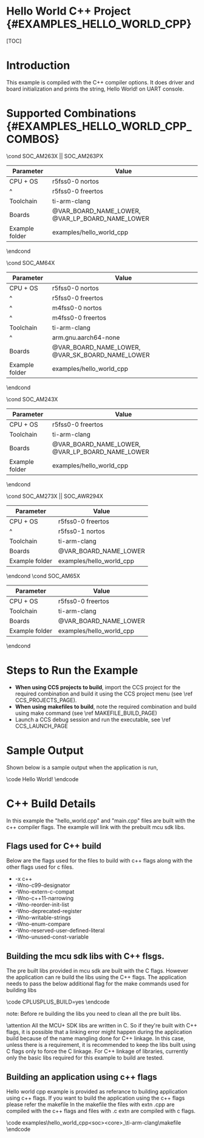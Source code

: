 #  Hello World C++ Project {#EXAMPLES_HELLO_WORLD_CPP}

[TOC]

# Introduction

This example is compiled with the C++ compiler options.
It does driver and board initialization and prints the string, Hello World! on UART console.

# Supported Combinations {#EXAMPLES_HELLO_WORLD_CPP_COMBOS}

\cond SOC_AM263X || SOC_AM263PX

 Parameter      | Value
 ---------------|-----------
 CPU + OS       | r5fss0-0 nortos
 ^              | r5fss0-0 freertos
 Toolchain      | ti-arm-clang
 Boards         | @VAR_BOARD_NAME_LOWER, @VAR_LP_BOARD_NAME_LOWER
 Example folder | examples/hello_world_cpp

\endcond

\cond SOC_AM64X

 Parameter      | Value
 ---------------|-----------
 CPU + OS       | r5fss0-0 nortos
 ^              | r5fss0-0 freertos
 ^              | m4fss0-0 nortos
 ^              | m4fss0-0 freertos
 Toolchain      | ti-arm-clang
 ^              | arm.gnu.aarch64-none
 Boards         | @VAR_BOARD_NAME_LOWER, @VAR_SK_BOARD_NAME_LOWER
 Example folder | examples/hello_world_cpp

\endcond

\cond SOC_AM243X

 Parameter      | Value
 ---------------|-----------
 CPU + OS       | r5fss0-0 freertos
 Toolchain      | ti-arm-clang
 Boards         | @VAR_BOARD_NAME_LOWER, @VAR_LP_BOARD_NAME_LOWER
 Example folder | examples/hello_world_cpp

\endcond

\cond SOC_AM273X || SOC_AWR294X

 Parameter      | Value
 ---------------|-----------
 CPU + OS       | r5fss0-0 freertos
 ^              | r5fss0-1 nortos
 Toolchain      | ti-arm-clang
 Boards         | @VAR_BOARD_NAME_LOWER
 Example folder | examples/hello_world_cpp

\endcond
\cond SOC_AM65X

 Parameter      | Value
 ---------------|-----------
 CPU + OS       | r5fss0-0 freertos
 Toolchain      | ti-arm-clang
 Boards         | @VAR_BOARD_NAME_LOWER
 Example folder | examples/hello_world_cpp

\endcond
# Steps to Run the Example

- **When using CCS projects to build**, import the CCS project for the required combination
  and build it using the CCS project menu (see \ref CCS_PROJECTS_PAGE).
- **When using makefiles to build**, note the required combination and build using
  make command (see \ref MAKEFILE_BUILD_PAGE)
- Launch a CCS debug session and run the executable, see \ref CCS_LAUNCH_PAGE

# Sample Output

Shown below is a sample output when the application is run,

\code
Hello World!
\endcode

# C++ Build Details

In this example the "hello_world.cpp" and "main.cpp" files are built with the c++ compiler flags.
The example will link with the prebuilt mcu sdk libs.

## Flags used for C++ build

Below are the flags used for the files to build with c++ flags along with the other flags used for c files.
-   -x c++
-   -Wno-c99-designator
-   -Wno-extern-c-compat
-   -Wno-c++11-narrowing
-   -Wno-reorder-init-list
-   -Wno-deprecated-register
-   -Wno-writable-strings
-   -Wno-enum-compare
-   -Wno-reserved-user-defined-literal
-   -Wno-unused-const-variable

## Building the mcu sdk libs with C++ flsgs.

The pre built libs provided in mcu sdk are built with the C flags.
However the application can re build the libs using the C++ flags.
The application needs to pass the below additional flag for the make commands used for building libs

\code
CPLUSPLUS_BUILD=yes
\endcode

note: Before re building the libs you need to clean all the pre built libs.

\attention All the MCU+ SDK libs are written in C. So if they're built with C++ flags, it is
possible that a linking error might happen during the application build because of the
name mangling done for C++ linkage. In this case, unless there is a requirement, it is recommended
to keep the libs built using C flags only to force the C linkage. For C++ linkage of libraries,
currently only the basic libs required for this example to build are tested.

## Building an application using c++ flags

Hello world cpp example is provided as referance to building application using c++ flags.
If you want to build the application using the c++ flags please refer the makefile
In the makefile the files with extn .cpp are compiled with the c++ flags and files with .c extn are compiled with c flags.

\code
examples\hello_world_cpp\<soc>\<core>_<os>\ti-arm-clang\makefile
\endcode
